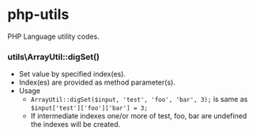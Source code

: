 # php-utils
PHP Language utility codes.

### utils\ArrayUtil::digSet()
- Set value by specified index(es).
- Index(es) are provided as method parameter(s).
- Usage
    - `ArrayUtil::digSet($input, 'test', 'foo', 'bar', 3);` is same as `$input['test']['foo']['bar'] = 3;`
    - If intermediate indexes one/or more of test, foo, bar are undefined the indexes will be created.
